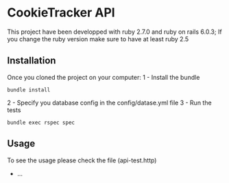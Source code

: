 # CookieTracker API

This project have been developped with ruby 2.7.0 and ruby on rails 6.0.3;
If you change the ruby version make sure to have at least ruby 2.5

## Installation
Once you cloned the project on your computer:
1 - Install the bundle
```
bundle install
```
2 - Specify you database config in the config/datase.yml file
3 - Run the tests
```
bundle exec rspec spec
```

## Usage 
To see the usage please check the file (api-test.http)

* ...
